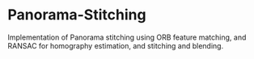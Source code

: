# Panorama-Stitching
Implementation of Panorama stitching using ORB feature matching, and RANSAC for homography estimation, and stitching and blending.
